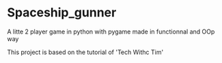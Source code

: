 # Spaceship_gunner
A litte 2 player game in python with pygame made in functionnal and OOp way

This project is based on the tutorial of 'Tech Withc Tim'

